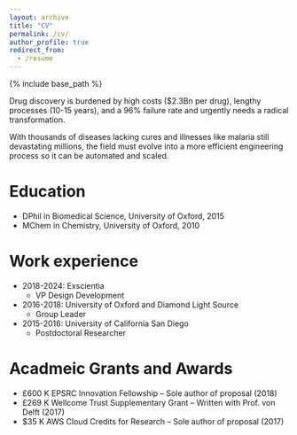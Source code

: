 ```yaml
---
layout: archive
title: "CV"
permalink: /cv/
author_profile: true
redirect_from:
  - /resume
---
```


{% include base_path %}

Drug discovery is burdened by high costs ($2.3Bn per drug), lengthy processes (10-15 years), and a 96% failure rate and urgently needs a radical transformation. 

With thousands of diseases lacking cures and illnesses like malaria still devastating millions, the field must evolve into a more efficient engineering process so it can be automated and scaled.

Education
======
* DPhil in Biomedical Science, University of Oxford, 2015
* MChem in Chemistry, University of Oxford, 2010

Work experience
======
* 2018-2024: Exscientia
  * VP Design Development
* 2016-2018: University of Oxford and Diamond Light Source
  * Group Leader
* 2015-2016: University of California San Diego
  * Postdoctoral Researcher

Acadmeic Grants and Awards
======
* £600 K EPSRC Innovation Fellowship – Sole author of proposal (2018)
* £269 K Wellcome Trust Supplementary Grant – Written with Prof. von Delft (2017)
* $35 K AWS Cloud Credits for Research – Sole author of proposal (2017)

